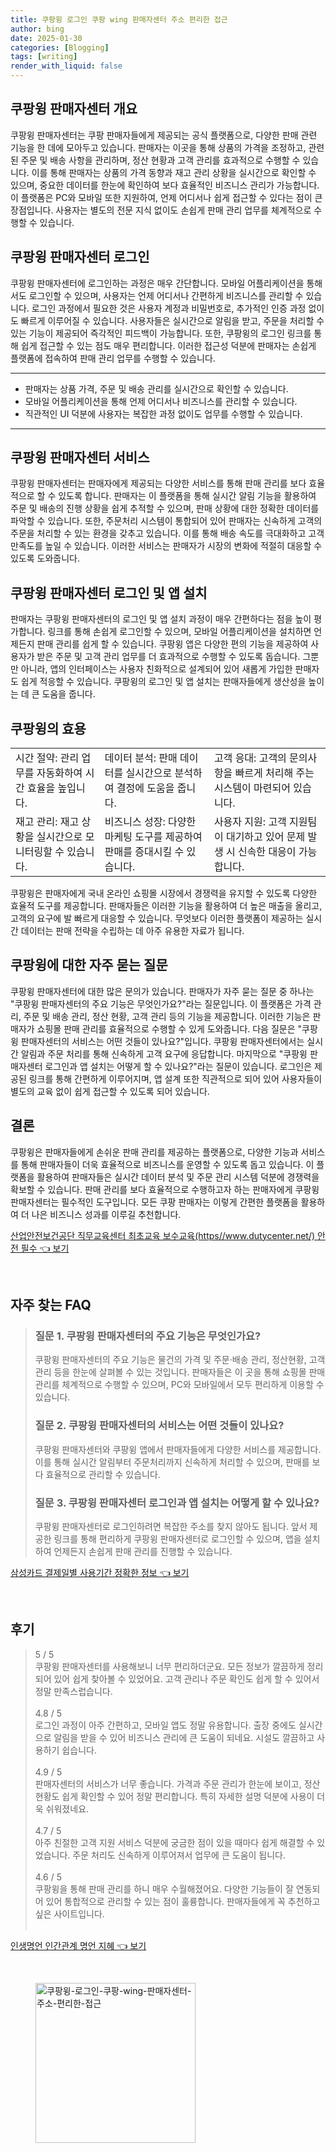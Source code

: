 ```yaml
---
title: 쿠팡윙 로그인 쿠팡 wing 판매자센터 주소 편리한 접근
author: bing
date: 2025-01-30
categories: [Blogging]
tags: [writing]
render_with_liquid: false
---
```



<h2 id='쿠팡윙판매자센터개요'>쿠팡윙 판매자센터 개요</h2>

<p>쿠팡윙 판매자센터는 쿠팡 판매자들에게 제공되는 공식 플랫폼으로, 다양한 판매 관련 기능을 한 데에 모아두고 있습니다. 판매자는 이곳을 통해 상품의 가격을 조정하고, 관련된 주문 및 배송 사항을 관리하며, 정산 현황과 고객 관리를 효과적으로 수행할 수 있습니다. 이를 통해 판매자는 상품의 가격 동향과 재고 관리 상황을 실시간으로 확인할 수 있으며, 중요한 데이터를 한눈에 확인하여 보다 효율적인 비즈니스 관리가 가능합니다. 이 플랫폼은 PC와 모바일 또한 지원하여, 언제 어디서나 쉽게 접근할 수 있다는 점이 큰 장점입니다. 사용자는 별도의 전문 지식 없이도 손쉽게 판매 관리 업무를 체계적으로 수행할 수 있습니다.</p>

<h2 id='쿠팡윙판매자센터로그인'>쿠팡윙 판매자센터 로그인</h2>

<p>쿠팡윙 판매자센터에 로그인하는 과정은 매우 간단합니다. 모바일 어플리케이션을 통해서도 로그인할 수 있으며, 사용자는 언제 어디서나 간편하게 비즈니스를 관리할 수 있습니다. 로그인 과정에서 필요한 것은 사용자 계정과 비밀번호로, 추가적인 인증 과정 없이도 빠르게 이루어질 수 있습니다. 사용자들은 실시간으로 알림을 받고, 주문을 처리할 수 있는 기능이 제공되어 즉각적인 피드백이 가능합니다. 또한, 쿠팡윙의 로그인 링크를 통해 쉽게 접근할 수 있는 점도 매우 편리합니다. 이러한 접근성 덕분에 판매자는 손쉽게 플랫폼에 접속하여 판매 관리 업무를 수행할 수 있습니다.</p>

<hr />

<ul>
    <li>판매자는 상품 가격, 주문 및 배송 관리를 실시간으로 확인할 수 있습니다.</li>
    <li>모바일 어플리케이션을 통해 언제 어디서나 비즈니스를 관리할 수 있습니다.</li>
    <li>직관적인 UI 덕분에 사용자는 복잡한 과정 없이도 업무를 수행할 수 있습니다.</li>
</ul>

<hr />

<h2 id='쿠팡윙판매자센터서비스'>쿠팡윙 판매자센터 서비스</h2>

<p>쿠팡윙 판매자센터는 판매자에게 제공되는 다양한 서비스를 통해 판매 관리를 보다 효율적으로 할 수 있도록 합니다. 판매자는 이 플랫폼을 통해 실시간 알림 기능을 활용하여 주문 및 배송의 진행 상황을 쉽게 추적할 수 있으며, 판매 상황에 대한 정확한 데이터를 파악할 수 있습니다. 또한, 주문처리 시스템이 통합되어 있어 판매자는 신속하게 고객의 주문을 처리할 수 있는 환경을 갖추고 있습니다. 이를 통해 배송 속도를 극대화하고 고객 만족도를 높일 수 있습니다. 이러한 서비스는 판매자가 시장의 변화에 적절히 대응할 수 있도록 도와줍니다.</p>

<h2 id='쿠팡윙판매자센터로그인및앱설치'>쿠팡윙 판매자센터 로그인 및 앱 설치</h2>

<p>판매자는 쿠팡윙 판매자센터의 로그인 및 앱 설치 과정이 매우 간편하다는 점을 높이 평가합니다. 링크를 통해 손쉽게 로그인할 수 있으며, 모바일 어플리케이션을 설치하면 언제든지 판매 관리를 쉽게 할 수 있습니다. 쿠팡윙 앱은 다양한 편의 기능을 제공하여 사용자가 받은 주문 및 고객 관리 업무를 더 효과적으로 수행할 수 있도록 돕습니다. 그뿐만 아니라, 앱의 인터페이스는 사용자 친화적으로 설계되어 있어 새롭게 가입한 판매자도 쉽게 적응할 수 있습니다. 쿠팡윙의 로그인 및 앱 설치는 판매자들에게 생산성을 높이는 데 큰 도움을 줍니다.</p>

<h2 id='쿠팡윙의효용'>쿠팡윙의 효용</h2>

<table>
    <tr>
        <td>시간 절약: 관리 업무를 자동화하여 시간 효율을 높입니다.</td>
        <td>데이터 분석: 판매 데이터를 실시간으로 분석하여 결정에 도움을 줍니다.</td>
        <td>고객 응대: 고객의 문의사항을 빠르게 처리해 주는 시스템이 마련되어 있습니다.</td>
    </tr>
    <tr>
        <td>재고 관리: 재고 상황을 실시간으로 모니터링할 수 있습니다.</td>
        <td>비즈니스 성장: 다양한 마케팅 도구를 제공하여 판매를 증대시킬 수 있습니다.</td>
        <td>사용자 지원: 고객 지원팀이 대기하고 있어 문제 발생 시 신속한 대응이 가능합니다.</td>
    </tr>
</table>

<p>쿠팡윙은 판매자에게 국내 온라인 쇼핑몰 시장에서 경쟁력을 유지할 수 있도록 다양한 효율적 도구를 제공합니다. 판매자들은 이러한 기능을 활용하여 더 높은 매출을 올리고, 고객의 요구에 발 빠르게 대응할 수 있습니다. 무엇보다 이러한 플랫폼이 제공하는 실시간 데이터는 판매 전략을 수립하는 데 아주 유용한 자료가 됩니다.</p>

<h2 id='쿠팡윙에대한질문과답변'>쿠팡윙에 대한 자주 묻는 질문</h2>

<p>쿠팡윙 판매자센터에 대한 많은 문의가 있습니다. 판매자가 자주 묻는 질문 중 하나는 "쿠팡윙 판매자센터의 주요 기능은 무엇인가요?"라는 질문입니다. 이 플랫폼은 가격 관리, 주문 및 배송 관리, 정산 현황, 고객 관리 등의 기능을 제공합니다. 이러한 기능은 판매자가 쇼핑몰 판매 관리를 효율적으로 수행할 수 있게 도와줍니다. 다음 질문은 "쿠팡윙 판매자센터의 서비스는 어떤 것들이 있나요?"입니다. 쿠팡윙 판매자센터에서는 실시간 알림과 주문 처리를 통해 신속하게 고객 요구에 응답합니다. 마지막으로 "쿠팡윙 판매자센터 로그인과 앱 설치는 어떻게 할 수 있나요?"라는 질문이 있습니다. 로그인은 제공된 링크를 통해 간편하게 이루어지며, 앱 설계 또한 직관적으로 되어 있어 사용자들이 별도의 교육 없이 쉽게 접근할 수 있도록 되어 있습니다.</p>

<h2 id='결론'>결론</h2>

<p>쿠팡윙은 판매자들에게 손쉬운 판매 관리를 제공하는 플랫폼으로, 다양한 기능과 서비스를 통해 판매자들이 더욱 효율적으로 비즈니스를 운영할 수 있도록 돕고 있습니다. 이 플랫폼을 활용하여 판매자들은 실시간 데이터 분석 및 주문 관리 시스템 덕분에 경쟁력을 확보할 수 있습니다. 판매 관리를 보다 효율적으로 수행하고자 하는 판매자에게 쿠팡윙 판매자센터는 필수적인 도구입니다. 모든 쿠팡 판매자는 이렇게 간편한 플랫폼을 활용하여 더 나은 비즈니스 성과를 이루길 추천합니다.</p>


<p><a class="click-button" title="산업안전보건공단 직무교육센터 최초교육 보수교육(https//www.dutycenter.net/) 안전 필수" href="https://blackassets.github.io/posts/%EC%82%B0%EC%97%85%EC%95%88%EC%A0%84%EB%B3%B4%EA%B1%B4%EA%B3%B5%EB%8B%A8-%EC%A7%81%EB%AC%B4%EA%B5%90%EC%9C%A1%EC%84%BC%ED%84%B0-%EC%B5%9C%EC%B4%88%EA%B5%90%EC%9C%A1-%EB%B3%B4%EC%88%98%EA%B5%90%EC%9C%A1(httpswww.dutycenter.net)-%EC%95%88%EC%A0%84-%ED%95%84%EC%88%98/" rel="dofollow">산업안전보건공단 직무교육센터 최초교육 보수교육(https//www.dutycenter.net/) 안전 필수 👈 보기</a></p><br>
<h2 id='자주_찾는_FAQ'>자주 찾는 FAQ</h2>
<div itemscope="" itemtype="https://schema.org/FAQPage">
<blockquote>
<div itemscope="" itemprop="mainEntity" itemtype="https://schema.org/Question">
<h3 itemprop="name">질문 1. 쿠팡윙 판매자센터의 주요 기능은 무엇인가요?</h3>
<div itemscope="" itemprop="acceptedAnswer" itemtype="https://schema.org/Answer">
<span itemprop="text">
<p>쿠팡윙 판매자센터의 주요 기능은 물건의 가격 및 주문·배송 관리, 정산현황, 고객관리 등을 한눈에 살펴볼 수 있는 것입니다. 판매자들은 이 곳을 통해 쇼핑몰 판매 관리를 체계적으로 수행할 수 있으며, PC와 모바일에서 모두 편리하게 이용할 수 있습니다.</p>
</span>
</div>
</div>
<div itemscope="" itemprop="mainEntity" itemtype="https://schema.org/Question">
<h3 itemprop="name">질문 2. 쿠팡윙 판매자센터의 서비스는 어떤 것들이 있나요?</h3>
<div itemscope="" itemprop="acceptedAnswer" itemtype="https://schema.org/Answer">
<span itemprop="text">
<p>쿠팡윙 판매자센터와 쿠팡윙 앱에서 판매자들에게 다양한 서비스를 제공합니다. 이를 통해 실시간 알림부터 주문처리까지 신속하게 처리할 수 있으며, 판매를 보다 효율적으로 관리할 수 있습니다.</p>
</span>
</div>
</div>
<div itemscope="" itemprop="mainEntity" itemtype="https://schema.org/Question">
<h3 itemprop="name">질문 3. 쿠팡윙 판매자센터 로그인과 앱 설치는 어떻게 할 수 있나요?</h3>
<div itemscope="" itemprop="acceptedAnswer" itemtype="https://schema.org/Answer">
<span itemprop="text">
<p>쿠팡윙 판매자센터로 로그인하려면 복잡한 주소를 찾지 않아도 됩니다. 앞서 제공한 링크를 통해 편리하게 쿠팡윙 판매자센터로 로그인할 수 있으며, 앱을 설치하여 언제든지 손쉽게 판매 관리를 진행할 수 있습니다.</p>
</span>
</div>
</div>
</blockquote>
</div>
<p><a class="click-button" title="삼성카드 결제일별 사용기간 정확한 정보" href="https://blackassets.github.io/posts/%EC%82%BC%EC%84%B1%EC%B9%B4%EB%93%9C-%EA%B2%B0%EC%A0%9C%EC%9D%BC%EB%B3%84-%EC%82%AC%EC%9A%A9%EA%B8%B0%EA%B0%84-%EC%A0%95%ED%99%95%ED%95%9C-%EC%A0%95%EB%B3%B4/" rel="dofollow">삼성카드 결제일별 사용기간 정확한 정보 👈 보기</a></p><br>
<h2 id='후기'>후기</h2>
<div itemscope itemtype="https://schema.org/Product">
  <blockquote>
  <div itemprop="review" itemscope itemtype="https://schema.org/Review">
      <div itemprop="reviewRating" itemscope itemtype="https://schema.org/Rating"> <span itemprop="ratingValue">5</span> / <span itemprop="bestRating">5</span> </div>
      <span itemprop="reviewBody">쿠팡윙 판매자센터를 사용해보니 너무 편리하더군요. 모든 정보가 깔끔하게 정리되어 있어 쉽게 찾아볼 수 있었어요. 고객 관리나 주문 확인도 쉽게 할 수 있어서 정말 만족스럽습니다.</span>
  </div>
  <br>
  <div itemprop="review" itemscope itemtype="https://schema.org/Review">
      <div itemprop="reviewRating" itemscope itemtype="https://schema.org/Rating"> <span itemprop="ratingValue">4.8</span> / <span itemprop="bestRating">5</span> </div>
      <span itemprop="reviewBody">로그인 과정이 아주 간편하고, 모바일 앱도 정말 유용합니다. 출장 중에도 실시간으로 알림을 받을 수 있어 비즈니스 관리에 큰 도움이 되네요. 시설도 깔끔하고 사용하기 쉽습니다.</span>
  </div>
  <br>
  <div itemprop="review" itemscope itemtype="https://schema.org/Review">
      <div itemprop="reviewRating" itemscope itemtype="https://schema.org/Rating"> <span itemprop="ratingValue">4.9</span> / <span itemprop="bestRating">5</span> </div>
      <span itemprop="reviewBody">판매자센터의 서비스가 너무 좋습니다. 가격과 주문 관리가 한눈에 보이고, 정산 현황도 쉽게 확인할 수 있어 정말 편리합니다. 특히 자세한 설명 덕분에 사용이 더욱 쉬워졌네요.</span>
  </div>
  <br>
  <div itemprop="review" itemscope itemtype="https://schema.org/Review">
      <div itemprop="reviewRating" itemscope itemtype="https://schema.org/Rating"> <span itemprop="ratingValue">4.7</span> / <span itemprop="bestRating">5</span> </div>
      <span itemprop="reviewBody">아주 친절한 고객 지원 서비스 덕분에 궁금한 점이 있을 때마다 쉽게 해결할 수 있었습니다. 주문 처리도 신속하게 이루어져서 업무에 큰 도움이 됩니다.</span>
  </div>
  <br>
  <div itemprop="review" itemscope itemtype="https://schema.org/Review">
      <div itemprop="reviewRating" itemscope itemtype="https://schema.org/Rating"> <span itemprop="ratingValue">4.6</span> / <span itemprop="bestRating">5</span> </div>
      <span itemprop="reviewBody">쿠팡윙을 통해 판매 관리를 하니 매우 수월해졌어요. 다양한 기능들이 잘 연동되어 있어 통합적으로 관리할 수 있는 점이 훌륭합니다. 판매자들에게 꼭 추천하고 싶은 사이트입니다.</span>
  </div>
  <br>
  </blockquote>
</div>
<p><a class="click-button" title="인생명언 인간관계 명언 지혜" href="https://blackassets.github.io/posts/%EC%9D%B8%EC%83%9D%EB%AA%85%EC%96%B8-%EC%9D%B8%EA%B0%84%EA%B4%80%EA%B3%84-%EB%AA%85%EC%96%B8-%EC%A7%80%ED%98%9C/" rel="dofollow">인생명언 인간관계 명언 지혜 👈 보기</a></p><br>
<figure class="image"><img src="https://blackassets.github.io/assets/img/thumbnail/쿠팡윙-로그인-쿠팡-wing-판매자센터-주소-편리한-접근.webp" alt="쿠팡윙-로그인-쿠팡-wing-판매자센터-주소-편리한-접근" width="256" height="256"></figure>